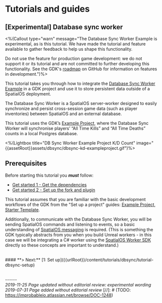 # Tutorials and guides

## \[Experimental\] Database sync worker

<%(Callout type="warn" message="The Database Sync Worker Example is experimental, as is this tutorial. We have made the tutorial and feature available to gather feedback to help us shape this functionality.

Do not use the feature for production game development: we do not support it or its tutorial and are not committed to further developing this functionality. See the GDK's [roadmap](https://github.com/spatialos/UnrealGDK/projects/1) on GitHub for information on features in development.")%>
  

	

This tutorial takes you through how to integrate the [Database Sync Worker Example](https://github.com/spatialos/database-sync-worker) in a GDK project and use it to store persistent data outside of a SpatialOS deployment.

The Database Sync Worker is a SpatialOS server-worker designed to easily synchronize and persist cross-session game data (such as player inventories) between SpatialOS and an external database.

This tutorial uses the GDK’s [Example Project](https://github.com/spatialos/UnrealGDKExampleProject), where the Database Sync Worker will synchronise players’ “All Time Kills” and “All Time Deaths” counts in a local Postgres database.

<%(Lightbox title="DB Sync Worker Example Project K/D Count" image="{{assetRoot}}assets/dbsync/dbsync-kd-exampleproject.gif")%>

## Prerequisites

Before starting this tutorial you _**must**_ follow:

- [Get started 1 - Get the dependencies]({{urlRoot}}/content/get-started/dependencies)
- [Get started 2 - Set up the fork and plugin]({{urlRoot}}/content/get-started/build-unreal-fork)

This tutorial assumes that you are familiar with the basic development workflows of the GDK from the "Set up a project" guides: [Example Project]({{urlRoot}}/content/get-started/example-project/exampleproject-intro), [Starter Template]({{urlRoot}}/content/get-started/starter-template/get-started-template-intro).

Additionally, to communicate with the Database Sync Worker, you will be sending SpatialOS commands and listening to events, so a basic understanding of [SpatialOS messaging](https://docs.improbable.io/reference/latest/shared/design/object-interaction) is required.
(This is something the GDK typically abstracts from you when you build Unreal workers - in this case we will be integrating a C# worker using the [SpatialOS Worker SDK](https://docs.improbable.io/reference/latest/shared/glossary#worker-sdk) directly so these concepts are important to understand.)

</br>
#### **> Next:** [1: Set up]({{urlRoot}}/content/tutorials/dbsync/tutorial-dbsync-setup)
</br>

<br/>------<br/>
_2019-11-25 Page updated without editorial review: experimental wording_<br/>
_2019-07-31 Page added without editorial review_
[//]: # (TODO: https://improbableio.atlassian.net/browse/DOC-1248)
